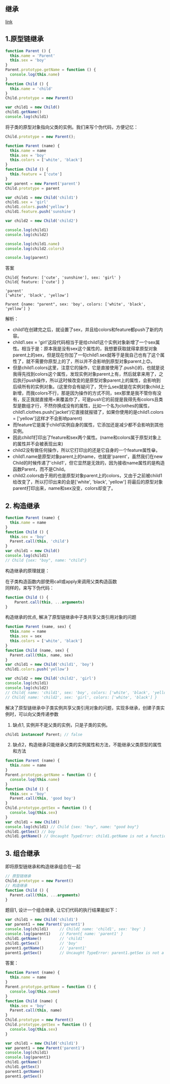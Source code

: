 ## 继承
[link](https://juejin.cn/post/6844904098941108232)

## 1.原型链继承
```js
function Parent () {
  this.name = 'Parent'
  this.sex = 'boy'
}
Parent.prototype.getName = function () {
  console.log(this.name)
}
function Child () {
  this.name = 'child'
}
Child.prototype = new Parent()

var child1 = new Child()
child1.getName()
console.log(child1)
```


将子类的原型对象指向父类的实例。我们来写个伪代码，方便记忆：
```js
Child.prototype = new Parent();
```


```js
function Parent (name) {
  this.name = name
  this.sex = 'boy'
  this.colors = ['white', 'black']
}
function Child () {
  this.feature = ['cute']
}
var parent = new Parent('parent')
Child.prototype = parent

var child1 = new Child('child1')
child1.sex = 'girl'
child1.colors.push('yellow')
child1.feature.push('sunshine')

var child2 = new Child('child2')

console.log(child1)
console.log(child2)

console.log(child1.name)
console.log(child2.colors)

console.log(parent)
```

答案
```log
Child{ feature: ['cute', 'sunshine'], sex: 'girl' }
Child{ feature: ['cute'] }

'parent'
['white', 'black', 'yellow']

Parent {name: "parent", sex: 'boy', colors: ['white', 'black', 'yellow'] }
```

解析：
* child1在创建完之后，就设置了sex，并且给colors和feature都push了新的内容。
* child1.sex = 'girl'这段代码相当于是给child1这个实例对象新增了一个sex属性。相当于是：原本我是没有sex这个属性的，我想要获取就得拿原型对象parent上的sex，但是现在你加了一句child1.sex就等于是我自己也有了这个属性了，就不需要你原型上的了，所以并不会影响到原型对象parent上😊。
* 但是child1.colors这里，注意它的操作，它是直接使用了.push()的，也就是说我得先找到colors这个属性，发现实例对象parent上有，然后就拿来用了，之后执行push操作，所以这时候改变的是原型对象parent上的属性，会影响到后续所有的实例对象。(这里你会有疑问了，凭什么sex就是在实例对象child上新增，而我colors不行，那是因为操作的方式不同，sex那里是我不管你有没有，反正我就直接用=来覆盖你了，可是push它的前提是我得先有colors且类型是数组才行，不然你换成没有的属性，比如一个名为clothes的属性，child1.clothes.push('jacket')它直接就报错了，如果你使用的是child1.colors = ['yellow']这样才不会影响parent)
* 而feature它是属于child1实例自身的属性，它添加还是减少都不会影响到其他实例。
* 因此child1打印出了feature和sex两个属性。(name和colors属于原型对象上的属性并不会被表现出来)
* child2没有做任何操作，所以它打印出的还是它自身的一个feature属性😁。
* child1.name是原型对象parent上的name，也就是'parent'，虽然我们在new Child的时候传递了'child1'，但它显然是无效的，因为接收name属性的是构造函数Parent，而不是Child。
* child2.colors由于用的也是原型对象parent上的colors，又由于之前被child1给改变了，所以打印出来的会是['white', 'black', 'yellow']
将最后的原型对象parent打印出来，name和sex没变，colors却变了。


## 2. 构造继承


```js
function Parent (name) {
  this.name = name
}
function Child () {
  this.sex = 'boy'
  Parent.call(this, 'child')
}
var child1 = new Child()
console.log(child1)
// Child {sex: "boy", name: "child"}
```
构造继承的原理就是：

在子类构造函数内部使用call或apply来调用父类构造函数   
同样的，来写下伪代码：
```js
function Child () {
    Parent.call(this, ...arguments)
}
```


构造继承的优点, 解决了原型链继承中子类共享父类引用对象的问题
```js
function Parent (name, sex) {
  this.name = name
  this.sex = sex
  this.colors = ['white', 'black']
}
function Child (name, sex) {
  Parent.call(this, name, sex)
}
var child1 = new Child('child1', 'boy')
child1.colors.push('yellow')

var child2 = new Child('child2', 'girl')
console.log(child1)
console.log(child2)
// Child{ name: 'child1', sex: 'boy', colors: ['white', 'black', 'yellow'] }
// Child{ name: 'child2', sex: 'girl', colors: ['white', 'black'] }

```

解决了原型链继承中子类实例共享父类引用对象的问题，实现多继承，创建子类实例时，可以向父类传递参数

1. 缺点1, 实例并不是父类的实例，只是子类的实例。
```js
child1 instanceof Parent; // false
```

2. 缺点2，构造继承只能继承父类的实例属性和方法，不能继承父类原型的属性和方法
```js
function Parent (name) {
  this.name = name
}
Parent.prototype.getName = function () {
  console.log(this.name)
}
function Child () {
  this.sex = 'boy'
  Parent.call(this, 'good boy')
}
Child.prototype.getSex = function () {
  console.log(this.sex)
}
var child1 = new Child()
console.log(child1) // Child {sex: "boy", name: "good boy"}
child1.getSex() // boy
child1.getName() // Uncaught TypeError: child1.getName is not a function
```


## 3. 组合继承


即将原型链继承和构造继承组合在一起
```js
// 原型链继承
Child.prototype = new Parent()
// 构造继承
function Child () {
  Parent.call(this, ...arguments)
}
```

题目1, 设计一个组合继承, 让它们代码的执行结果能如下：
```js
var child1 = new Child('child1')
var parent1 = new Parent('parent1')
console.log(child1)     // Child{ name: 'child1', sex: 'boy' }
console.log(parent1)    // Parent{ name: 'parent1' }
child1.getName()        // 'child1'
child1.getSex()         // 'boy'
parent1.getName()       // 'parent1'
parent1.getSex()        // Uncaught TypeError: parent1.getSex is not a function
```

答案：
```js
function Parent (name) {
  this.name = name
}
Parent.prototype.getName = function () {
  console.log(this.name)
}
function Child (name) {
  this.sex = 'boy'
  Parent.call(this, name)
}
Child.prototype = new Parent()
Child.prototype.getSex = function () {
  console.log(this.sex)
}

var child1 = new Child('child1')
var parent1 = new Parent('parent1')
console.log(child1)
console.log(parent1)
child1.getName()
child1.getSex()
parent1.getName()
parent1.getSex()
```